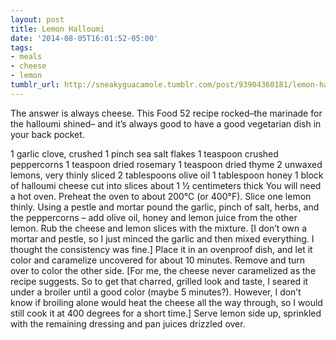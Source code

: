 ```yaml
---
layout: post
title: Lemon Halloumi
date: '2014-08-05T16:01:52-05:00'
tags:
- meals
- cheese
- lemon
tumblr_url: http://sneakyguacamole.tumblr.com/post/93904360181/lemon-halloumi
---
```

The answer is always cheese. This Food 52 recipe rocked–the marinade for the halloumi shined– and it’s always good to have a good vegetarian dish in your back pocket. 


1 garlic clove, crushed
1 pinch sea salt flakes
1 teaspoon crushed peppercorns
1 teaspoon dried rosemary
1 teaspoon dried thyme
2 unwaxed lemons, very thinly sliced
2 tablespoons olive oil
1 tablespoon honey
1 block of halloumi cheese cut into slices about 1 ½ centimeters thick
You will need a hot oven. Preheat the oven to about 200°C (or 400°F). Slice one lemon thinly. Using a pestle and mortar pound the garlic, pinch of salt, herbs, and the peppercorns – add olive oil, honey and lemon juice from the other lemon. Rub the cheese and lemon slices with the mixture. [I don’t own a mortar and pestle, so I just minced the garlic and then mixed everything. I thought the consistency was fine.]
Place it in an ovenproof dish, and let it color and caramelize uncovered for about 10 minutes. Remove and turn over to color the other side. [For me, the cheese never caramelized as the recipe suggests. So to get that charred, grilled look and taste, I seared it under a broiler until a good color (maybe 5 minutes?). However, I don’t know if broiling alone would heat the cheese all the way through, so I would still cook it at 400 degrees for a short time.] Serve lemon side up, sprinkled with the remaining dressing and pan juices drizzled over.
